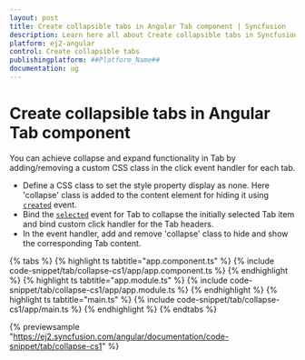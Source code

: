 ```yaml
---
layout: post
title: Create collapsible tabs in Angular Tab component | Syncfusion
description: Learn here all about Create collapsible tabs in Syncfusion ##Platform_Name## Tab component of Syncfusion Essential JS 2 and more.
platform: ej2-angular
control: Create collapsible tabs 
publishingplatform: ##Platform_Name##
documentation: ug
---
```


# Create collapsible tabs in Angular Tab component

You can achieve collapse and expand functionality in Tab by adding/removing a custom CSS class in the click event handler for each tab.
* Define a CSS class to set the style property display as none. Here 'collapse' class is added to the content
element for hiding it using [`created`](https://ej2.syncfusion.com/angular/documentation/api/tab#created) event.
* Bind the [`selected`](https://ej2.syncfusion.com/angular/documentation/api/tab#selected) event for Tab to collapse the initially selected Tab item
and bind custom click handler for the Tab headers.
* In the event handler, add and remove 'collapse' class to hide and show the corresponding Tab content.

{% tabs %}
{% highlight ts tabtitle="app.component.ts" %}
{% include code-snippet/tab/collapse-cs1/app/app.component.ts %}
{% endhighlight %}
{% highlight ts tabtitle="app.module.ts" %}
{% include code-snippet/tab/collapse-cs1/app/app.module.ts %}
{% endhighlight %}
{% highlight ts tabtitle="main.ts" %}
{% include code-snippet/tab/collapse-cs1/app/main.ts %}
{% endhighlight %}
{% endtabs %}
  
{% previewsample "https://ej2.syncfusion.com/angular/documentation/code-snippet/tab/collapse-cs1" %}
